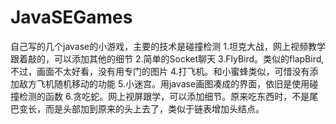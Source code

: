 # JavaSEGames
自己写的几个javase的小游戏，主要的技术是碰撞检测
1.坦克大战，网上视频教学跟着敲的，可以添加其他的细节
2.简单的Socket聊天
3.FlyBird。类似的flapBird,不过，画面不太好看，没有用专门的图片
4.打飞机。和小蜜蜂类似，可惜没有添加敌方飞机随机移动的功能
5.小迷宫。用javase画图凑成的界面，依旧是使用碰撞检测的函数
6.贪吃蛇。网上视屏跟学，可以添加细节。原来吃东西时，不是尾巴变长，而是头部加到原来的头上去了，类似于链表增加头结点。
